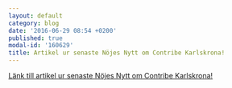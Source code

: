 ```yaml
---
layout: default
category: blog
date: '2016-06-29 08:54 +0200'
published: true
modal-id: '160629'
title: Artikel ur senaste Nöjes Nytt om Contribe Karlskrona!
---
```

[Länk till artikel ur senaste Nöjes Nytt om Contribe Karlskrona!](http://www.contribe.se/doc/artikel.pdf)
